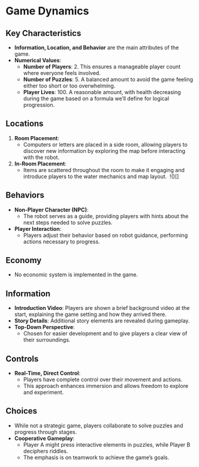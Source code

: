 # Game Dynamics

## Key Characteristics
- **Information, Location, and Behavior** are the main attributes of the game.
- **Numerical Values**:
  - **Number of Players**: 2. This ensures a manageable player count where everyone feels involved.
  - **Number of Puzzles**: 5. A balanced amount to avoid the game feeling either too short or too overwhelming.
  - **Player Lives**: 100. A reasonable amount, with health decreasing during the game based on a formula we’ll define for logical progression.

## Locations
1. **Room Placement**: 
   - Computers or letters are placed in a side room, allowing players to discover new information by exploring the map before interacting with the robot.
2. **In-Room Placement**:
   - Items are scattered throughout the room to make it engaging and introduce players to the water mechanics and map layout.
![]()
!()[]

## Behaviors
- **Non-Player Character (NPC)**: 
  - The robot serves as a guide, providing players with hints about the next steps needed to solve puzzles.
- **Player Interaction**:
  - Players adjust their behavior based on robot guidance, performing actions necessary to progress.

## Economy
- No economic system is implemented in the game.

## Information
- **Introduction Video**: Players are shown a brief background video at the start, explaining the game setting and how they arrived there.
- **Story Details**: Additional story elements are revealed during gameplay.
- **Top-Down Perspective**: 
  - Chosen for easier development and to give players a clear view of their surroundings.

## Controls
- **Real-Time, Direct Control**: 
  - Players have complete control over their movement and actions.
  - This approach enhances immersion and allows freedom to explore and experiment.

## Choices
- While not a strategic game, players collaborate to solve puzzles and progress through stages.
- **Cooperative Gameplay**: 
  - Player A might press interactive elements in puzzles, while Player B deciphers riddles.
  - The emphasis is on teamwork to achieve the game’s goals.
